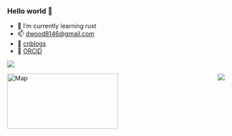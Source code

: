 ### Hello world 👋

- 🌱 I’m currently learning rust
- 📫 dwood8146@gmail.com
- 📃 [cnblogs](https://www.cnblogs.com/mmtinfo/)
- 📰 [ORCID](https://orcid.org/0000-0002-0730-5670/print)

<!--
**sharkLoc/sharkLoc** is a ✨ _special_ ✨ repository because its `README.md` (this file) appears on your GitHub profile.

Here are some ideas to get you started:

- 🔭 I’m currently working on ...
- 🌱 I’m currently learning ...
- 👯 I’m looking to collaborate on ...
- 🤔 I’m looking for help with ...
- 💬 Ask me about ...
- 📫 How to reach me: ...
- 😄 Pronouns: ...
- ⚡ Fun fact: ...
-->

![](https://komarev.com/ghpvc/?username=sharkLoc)

<img align="right" src="https://github-readme-stats.vercel.app/api?username=sharkLoc&show_icons=true&icon_color=CE1D2D&text_color=718096&bg_color=ffffff&hide_title=true" />

<a href="https://www.revolvermaps.com/livestats/5mm52osr5mc/"><img src="//rf.revolvermaps.com/h/m/a/4/ff0000/128/0/5mm52osr5mc.png" width="256" height="128" alt="Map" style="border:0;"></a>
